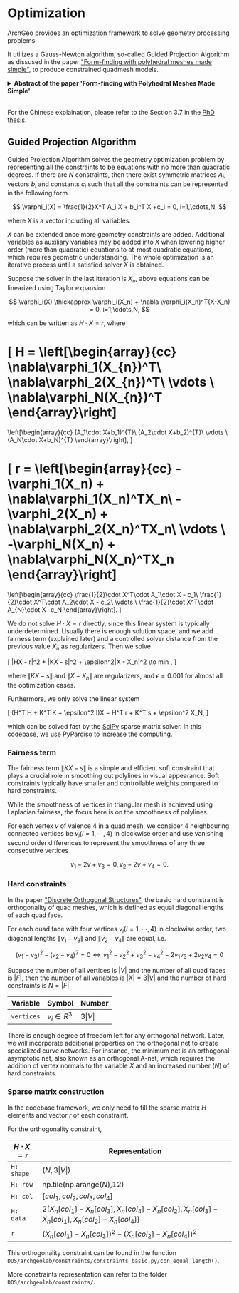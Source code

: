 # Optimization

ArchGeo provides an optimization framework to solve geometry processing problems.

It utilizes a Gauss-Newton algorithm, so-called Guided Projection Algorithm as dissused in the paper ["Form-finding with polyhedral meshes made simple"](https://doi.org/10.1145/2601097.2601213), to produce constrained quadmesh models.


<details>
<summary><span style="font-weight: bold;">Abstract of the paper 'Form-finding with Polyhedral Meshes Made Simple'</span></summary>

  We solve the form-finding problem for polyhedral meshes in a way which combines form, function and fabrication; taking care of user-specified constraints like boundary interpolation, planarity of faces, statics, panel size and shape, enclosed volume, and last, but not least, cost. Our main application is the interactive modeling of meshes for architectural and industrial design. Our approach can be described as guided exploration of the constraint space whose algebraic structure is simplified by introducing auxiliary variables and ensuring that constraints are at most quadratic. Computationally, we perform a projection onto the constraint space which is biased towards low values of an energy which expresses desirable "soft" properties like fairness. We have created a tool which elegantly handles difficult tasks, such as taking boundary-alignment of polyhedral meshes into account, planarization, fairing under planarity side conditions, handling hybrid meshes, and extending the treatment of static equilibrium to shapes which possess overhanging parts.

</details>
<br>


For the Chinese explaination, please refer to the Section 3.7 in the [PhD thesis](https://www.huiwang.me/assets/pdf/hui-phd-thesis.pdf).

## Guided Projection Algorithm

Guided Projection Algorithm solves the geometry optimization problem by representing all the constraints to be equations with no more than quadratic degrees.
If there are $N$ constraints, then there exist symmetric matrices $A_i$, vectors $b_i$ and constants $c_i$ such that all the constraints can be represented in the following form

$$
\varphi_i(X) = \frac{1}{2}X^T A_i X + b_i^T X +c_i = 0, i=1,\cdots,N,
$$

where $X$ is a vector including all variables.

$X$ can be extended once more geometry constraints are added. 
Additional variables as auxiliary variables may be added into $X$ when lowering higher order (more than quadratic) equations to at-most quadratic equations, which requires geometric understanding.
The whole optimization is an iterative process until a satisfied solver $X$ is obtained. 

Suppose the solver in the last iteration is $X_n$, above equations can be linearized using Taylor expansion

$$
\varphi_i(X) \thickapprox \varphi_i(X_n) + \nabla \varphi_i(X_n)^T(X-X_n) = 0, i=1,\cdots,N,
$$

which can be written as $H \cdot X  = r$, where 

\[ H =
\left[\begin{array}{cc}
\nabla\varphi_1(X_{n})^T\\
\nabla\varphi_2(X_{n})^T\\
\vdots \\
\nabla\varphi_N(X_{n})^T
\end{array}\right]
 =
\left[\begin{array}{cc}
(A_1\cdot X+b_1)^{T}\\
(A_2\cdot X+b_2)^{T}\\
\vdots \\
(A_N\cdot X+b_N)^{T}
\end{array}\right],
\]

\[
r =
\left[\begin{array}{cc}
-\varphi_1(X_n) + \nabla\varphi_1(X_n)^TX_n\\
-\varphi_2(X_n) + \nabla\varphi_2(X_n)^TX_n\\
\vdots \\
-\varphi_N(X_n) + \nabla\varphi_N(X_n)^TX_n
\end{array}\right]
=
\left[\begin{array}{cc}
\frac{1}{2}\cdot X^T\cdot A_1\cdot X - c_1\\
\frac{1}{2}\cdot X^T\cdot A_2\cdot X - c_2\\
\vdots \\
\frac{1}{2}\cdot X^T\cdot A_{N}\cdot X -c_N
\end{array}\right].
\]

We do not solve $H \cdot X  = r$ directly, since this linear system is typically underdetermined.
Usually there is enough solution space, and we add fairness term (explained later) and 
a controlled solver distance from the previous value $X_n$ as regularizers.
Then we solve 

\[
\|HX - r\|^2 + \|KX - s\|^2 + \epsilon^2\|X - X_n\|^2 \to min ,
\]

where $\|KX - s\|$ and $\|X - X_n\|$ are regularizers, and $\epsilon=0.001$ for almost all the optimization cases.

Furthermore, we only solve the linear system

\[
(H^T H +  K^T K + \epsilon^2 I)X = H^T r +  K^T s + \epsilon^2 X_N,
\]

which can be solved fast by the [SciPy](https://docs.scipy.org/doc/scipy/reference/generated/scipy.sparse.linalg.spsolve.html#scipy.sparse.linalg.spsolve) sparse matrix solver.
In this codebase, we use [PyPardiso](https://pypi.org/project/pypardiso/) to increase the computing.


### Fairness term

The fairness term $\|KX - s\|$ is a simple and efficient soft constraint that plays a crucial role in smoothing out polylines in visual appearance.
Soft constraints typically have smaller and controllable weights compared to hard constraints. 

While the smoothness of vertices in triangular mesh is achieved using Laplacian fairness, the focus here is on the smoothness of polylines.

For each vertex $v$ of valence 4 in a quad mesh, we consider 4 neighbouring connected vertices be $v_i(i=1,\cdots,4)$ in clockwise order and use vanishing second order differences to represent the smoothness of any three consecutive vertices

$$
v_1 -2 v + v_3=0, v_2 -2 v + v_4=0.
$$


### Hard constraints

In the paper ["Discrete Orthogonal Structures"](https://doi.org/10.1016/j.cag.2023.05.024), the basic hard constraint is orthogonality of quad meshes, which is defined as equal diagonal lengths of each quad face.

For each quad face with four vertices $v_i(i=1,\cdots,4)$ in clockwise order, two diagonal lengths $\|v_1 - v_3\|$ and $\|v_2 - v_4\|$ are equal, i.e.

$$
(v_1 - v_3)^2 - (v_2 - v_4)^2 = 0 \Longleftrightarrow v_1^2 - v_2^2 + v_3^2 - v_4^2 - 2 v_1 v_3 + 2 v_2 v_4 = 0
$$

Suppose the number of all vertices is $|V|$ and the number of all quad faces is $|F|$, then the number of all variables is $|X| = 3|V|$ and the number of hard constraints is $N = |F|$.

| Variable     | Symbol          | Number            |
| ------------ | --------------- | ----------------- |
| `vertices`   | $v_i \in R^3$   | $3\vert V \vert$  |

There is enough degree of freedom left for any orthogonal network.
Later, we will incorporate additional properties on the orthogonal net to create specialized curve networks.
For instance, the minimum net is an orthogonal asymptotic net, also known as an orthogonal A-net, which requires the addition of vertex normals to the variable $X$ and an increased number ($N$) of hard constraints.


### Sparse matrix construction

In the codebase framework, we only need to fill the sparse matrix $H$ elements and vector $r$ of each constraint.

For the orthogonality constraint, 
<!-- array $r = (X_n[c1] - X_n[c3])^2 - (X_n[c2] - X_n[c4])^2$, and the sparse matrix $H$ is formed by:

* the shape is $(N, 3|V|)$
* the array row = np.tile(np.arange($N$),12)
* the array col = np.r_[$col_1,col_2,col_3,col_4$], where $col_i$ are indices of $v_i$ coordinate in previous value $X_n$
* the array data = 2*np.r_[$X_n[col_1]-X_n[col_3],X_n[col_4]-X_n[col_2],X_n[col_3]-X_n[col_1],X_n[col_2]-X_n[col_4]$]. -->

| $H \cdot X  = r$  | Representation                                                                               |
| ----------------- | -------------------------------------------------------------------------------------------- |
| `H: shape`        | $(N,3\vert V \vert)$                                                                         |
| `H: row`          | np.tile(np.arange($N$),12)                                                                   |
| `H: col`          | $[col_1,col_2,col_3,col_4]$                                                                  |
| `H: data`         | $2[X_n[col_1]-X_n[col_3],X_n[col_4]-X_n[col_2],X_n[col_3]-X_n[col_1],X_n[col_2]-X_n[col_4]]$ |
| `r`               | $(X_n[col_1] - X_n[col_3])^2 - (X_n[col_2] - X_n[col_4])^2$                                  |


This orthogonality constraint can be found in the function `DOS/archgeolab/constraints/constraints_basic.py/con_equal_length()`.

More constraints representation can refer to the folder `DOS/archgeolab/constraints/`.